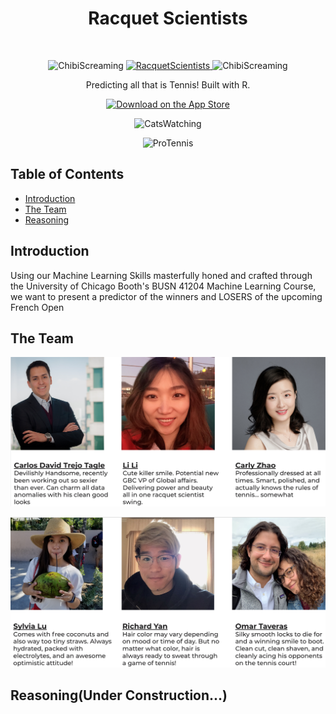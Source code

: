 <h1 align="center"> Racquet Scientists </h1> <br>
<p align="center">
  <img alt="ChibiScreaming" title="ChibiScreaming" src="https://media.giphy.com/media/uTY9YvXryUtpaNaDiG/giphy.gif" width="150">
  <a href="https://github.com/Racquet-Scientists">
    <img alt="RacquetScientists" title="RacquetScientists" src="https://i.imgur.com/IQCy2tA.png" width="250">
  </a>
  <img alt="ChibiScreaming" title="ChibiScreaming" src="https://media.giphy.com/media/uTY9YvXryUtpaNaDiG/giphy.gif" width="150">
</p>

<p align="center">
  Predicting all that is Tennis! Built with R.
</p>

<p align="center">
  <a href="https://github.com/Racquet-Scientists">
    <img alt="Download on the App Store" title="App Store" src="http://i.imgur.com/0n2zqHD.png" width="140">
  </a>
</p>

<p align="center">
  <img alt="CatsWatching" title="CatsWatching" src="https://media.giphy.com/media/10bHtOYi6DwkiA/giphy.gif" height="170" width="600">
</p>

<p align="center">
  <img alt="ProTennis" title="ProTennis" src="https://media.giphy.com/media/l378nQAeexVYyjqs8/giphy.gif" height="250" width="600">
</p>

## Table of Contents

- [Introduction](#introduction)
- [The Team](#the_team)
- [Reasoning](#reasoning)

## Introduction
Using our Machine Learning Skills masterfully honed and crafted through the University of Chicago Booth's BUSN 41204 Machine Learning Course, we want to present a predictor of the winners and LOSERS of the upcoming French Open

## The Team
![Roster1](images/Roster1.png)

![Roster2](images/Roster2.png)

## Reasoning(Under Construction...)
